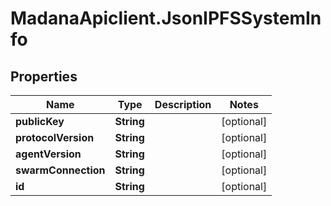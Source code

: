 # MadanaApiclient.JsonIPFSSystemInfo

## Properties

Name | Type | Description | Notes
------------ | ------------- | ------------- | -------------
**publicKey** | **String** |  | [optional] 
**protocolVersion** | **String** |  | [optional] 
**agentVersion** | **String** |  | [optional] 
**swarmConnection** | **String** |  | [optional] 
**id** | **String** |  | [optional] 


